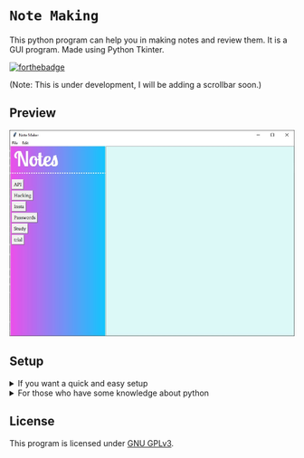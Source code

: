 # `Note Making`
This python program can help you in making notes and review them. It is a GUI program. Made using Python Tkinter.

[![forthebadge](https://forthebadge.com/images/badges/made-with-python.svg)](https://forthebadge.com)  

(Note: This is under development, I will be adding a scrollbar soon.)

## Preview
[![startup](https://github.com/pri-k/Note-making/blob/master/images%20for%20readme/starting.jpg)](https://instagram.com/khandapriyanshu)

## Setup
<details>
  <summary> If you want a quick and easy setup </summary>
  
1) Dowload the note_making.py and note_bg.ppm
2) Go to your D drive
3) Create a folder named "prik"
4) Then create a folder named "note making"
5) Place the 2 files (step 1) there.
6) Create a folder named "notes"

Now run the program, you are ready to use it!! :smile:
</details>

<details>
  <summary> For those who have some knowledge about python </summary>
  
1) Dowload the note_making.py and note_bg.ppm
2) Create a folder named notes inside the folder where the above 2 files have been stored.
3) Update the following given paths as told-

![files_path](https://github.com/pri-k/Note-making/blob/master/images%20for%20readme/files_path.jpg)

Replace the path of the folder given here with the path of your notes folder(made in step 2) 

![new_path](https://github.com/pri-k/Note-making/blob/master/images%20for%20readme/new_path.jpg)

Replace the path in ```with open("D:/prik/note making/notes/Untitled.txt","w")```

to  ```with open("<your_notes_folder_path>/Untitled.txt","w")```

Replace the path in ```os.chdir('D:/prik/note making/notes')```

to ```os.chdir(<your_notes_folder_path>)```

Replace the path in ```os.chdir('D:/prik/note making')```

to ```os.chdir(<main_folder_where_.py_file_is_stored>)```

![scn__path](https://github.com/pri-k/Note-making/blob/master/images%20for%20readme/scn__path.jpg)

and

![saver_path](https://github.com/pri-k/Note-making/blob/master/images%20for%20readme/saver_path.jpg)

and

![opener_path](https://github.com/pri-k/Note-making/blob/master/images%20for%20readme/opener_path.jpg)

Replace the path ```D:/prik/note making/notes/%s```

to ```<your_notes_folder_path>/%s```

Now run the program, you are ready to use it!! :smile:

</details>

## License
This program is licensed under [GNU GPLv3](https://github.com/technicalprik/Note-making/blob/master/LICENSE).
